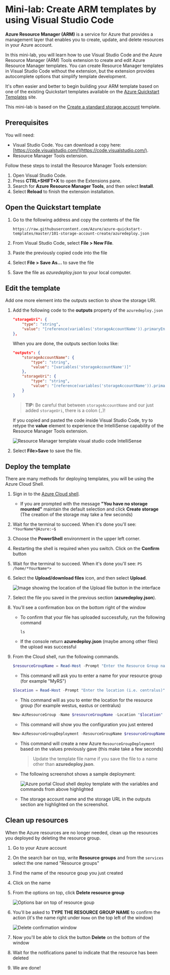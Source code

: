 # Mini-lab: Create ARM templates by using Visual Studio Code

**Azure Resource Manager (ARM)** is a service for Azure that provides a management layer that enables you to create, update, and delete resources in your Azure account.

In this mini-lab, you will learn how to use Visual Studio Code and the Azure Resource Manager (ARM) Tools extension to create and edit Azure Resource Manager templates. You can create Resource Manager templates in Visual Studio Code without the extension, but the extension provides autocomplete options that simplify template development.

It's often easier and better to begin building your ARM template based on one of the existing Quickstart templates available on the [Azure Quickstart Templates](https://azure.microsoft.com/resources/templates/) site.

This mini-lab is based on the [Create a standard storage account](https://azure.microsoft.com/resources/templates/101-storage-account-create/) template.

## Prerequisites

You will need:

* Visual Studio Code. You can download a copy here: [https://code.visualstudio.com/](https://code.visualstudio.com/).
* Resource Manager Tools extension.

Follow these steps to install the Resource Manager Tools extension:

1. Open Visual Studio Code.
1. Press **CTRL+SHIFT+X** to open the Extensions pane.
1. Search for **Azure Resource Manager Tools**, and then select **Install**.
1. Select **Reload** to finish the extension installation.

## Open the Quickstart template

1. Go to the following address and copy the contents of the file

    ```
    https://raw.githubusercontent.com/Azure/azure-quickstart-templates/master/101-storage-account-create/azuredeploy.json
    ```


1. From Visual Studio Code, select **File > New File**.

1. Paste the previously copied code into the file

1. Select **File > Save As...** to save the file 

1. Save the file as *azuredeploy.json* to your local computer.


## Edit the template

Add one more element into the outputs section to show the storage URI.

1. Add the following code to the **outputs** property of the `azuredeploy.json`

    ```json
    "storageUri": {
        "type": "string",
        "value": "[reference(variables('storageAccountName')).primaryEndpoints.blob]"
    },
    ```

    When you are done, the outputs section looks like:

    ```json
    "outputs": {
        "storageAccountName": {
            "type": "string",
            "value": "[variables('storageAccountName')]"
        },
        "storageUri": {
            "type": "string",
            "value": "[reference(variables('storageAccountName')).primaryEndpoints.blob]"
        }
    }
    ```
    > **TIP:** Be careful that between `storageAccountName` and our just added `storageUri`, there is a colon (`,`)!

    If you copied and pasted the code inside Visual Studio Code, try to retype the **value** element to experience the IntelliSense capability of the Resource Manager Tools extension.

    ![Resource Manager template visual studio code IntelliSense](../../Linked_Image_Files/resource-manager-templates-visual-studio-code-intellisense.png)

1. Select **File>Save** to save the file.


## Deploy the template

There are many methods for deploying templates, you will be using the Azure Cloud Shell. 

1. Sign in to the [Azure Cloud shell](https://shell.azure.com/).

     * If you are prompted with the message **"You have no storage mounted"** maintain the default selection and click **Create storage** (The creation of the storage may take a few seconds)

1. Wait for the terminal to succeed. When it's done you'll see:
    `*YourName*@Azure:~$`

1. Choose the **PowerShell** environment in the upper left corner. 

1. Restarting the shell is required when you switch. Click on the **Confirm** button

1. Wait for the terminal to succeed. When it's done you'll see:
    `PS /home/*YourName*>`

1. Select the **Upload/download files** icon, and then select **Upload**.

    ![Image showing the location of the Upload file button in the interface](../../Linked_Image_Files/azure-portal-cloud-shell-upload-file-powershell.png)

1. Select the file you saved in the previous section (**azuredeploy.json**). 

1. You'll see a confirmation box on the bottom right of the window
    * To confirm that your file has uploaded successfully, run the following command
    
        `ls`
    * If the console return **azuredeploy.json** (maybe among other files) the upload was successful

    
1. From the Cloud shell, run the following commands. 

    ```powershell
    $resourceGroupName = Read-Host -Prompt "Enter the Resource Group name"
    ```
    * This command will ask you to enter a name for your resource group (for example "MyRS")

    ```powershell
    $location = Read-Host -Prompt "Enter the location (i.e. centralus)"
    ```
    * This command will as you to enter the location for the resource group (for example westus, eastus or centralus)

    ```powershell
    New-AzResourceGroup -Name $resourceGroupName -Location "$location"
    ```
    * This command will show you the configuration you just entered

    ```powershell
    New-AzResourceGroupDeployment -ResourceGroupName $resourceGroupName -TemplateFile "$HOME/azuredeploy.json"
    ```
    * This command will create a new Azure `ResourceGroupDeployment` based on the values previously gave (this make take a few seconds)

        > Update the template file name if you save the file to a name other than **azuredeploy.json**.

    * The following screenshot shows a sample deployment:

        ![Azure portal Cloud shell deploy template with the variables and commands from above highlighted](../../Linked_Image_Files/azure-portal-cloud-shell-deploy-template-powershell.png)

    * The storage account name and the storage URL in the outputs section are highlighted on the screenshot. 

## Clean up resources

When the Azure resources are no longer needed, clean up the resources you deployed by deleting the resource group.
1. Go to your Azure account
1. On the search bar on top, write **Resource groups** and from the `services` select the one named "Resource groups"
1. Find the name of the resource goup you just created
1. Click on the name
1. From the options on top, click **Delete resource group**

    ![Options bar on top of resource goup](../../Linked_Image_Files/delete-resource-group-option.png)

1. You'll be asked to **TYPE THE RESOURCE GROUP NAME** to confirm the action (it's the name right under `Home` on the top left of the window)

    ![Delete confirmation window](../../Linked_Image_Files/delete-confirmation.png)

1. Now you'll be able to click the button **Delete** on the bottom of the window

1. Wait for the notifications panel to indicate that the resource has been deleted

1. We are done!

